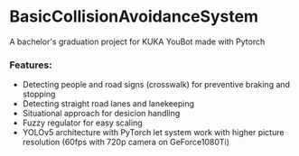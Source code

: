 # BasicCollisionAvoidanceSystem
A bachelor's graduation project for KUKA YouBot made with Pytorch 

### Features:
- Detecting people and road signs (crosswalk) for preventive braking and stopping
- Detecting straight road lanes and lanekeeping
- Situational approach for desicion handling
- Fuzzy regulator for easy scaling
- YOLOv5 architecture with PyTorch let system work with higher picture resolution (60fps with 720p camera on GeForce1080Ti)
